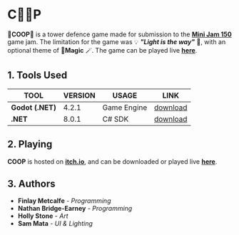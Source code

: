 # C🥚🥚P

🐔**COOP**🐔 is a tower defence game made for submission to the [**Mini Jam 150**](<[text](https://itch.io/jam/mini-jam-150-magic)>) game jam. The limitation for the game was 💡 **_"Light is the way"_** 🔦, with an optional theme of 🔮**Magic** 🪄. The game can be played live [**here**](https://ofthemasses.itch.io/coop).

## 1. Tools Used

| **TOOL**         | **VERSION** | **USAGE**   | **LINK**                                                                                                           |
| ---------------- | ----------- | ----------- | ------------------------------------------------------------------------------------------------------------------ |
| **Godot (.NET)** | 4.2.1       | Game Engine | [download](https://github.com/godotengine/godot/releases/download/4.2.1-stable/Godot_v4.2.1-stable_mono_win64.zip) |
| **.NET**         | 8.0.1       | C# SDK      | [download](https://dotnet.microsoft.com/en-us/download/dotnet/thank-you/sdk-8.0.101-windows-x64-installer)         |

## 2. Playing

**COOP** is hosted on [**itch.io**](https://itch.io/), and can be downloaded or played live [**here**](https://ofthemasses.itch.io/coop).

## 3. Authors

-   **Finlay Metcalfe** - _Programming_
-   **Nathan Bridge-Earney** - _Programming_
-   **Holly Stone** - _Art_
-   **Sam Mata** - _UI & Lighting_
